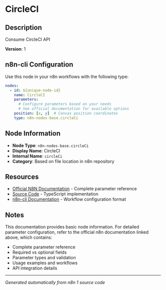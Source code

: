 # CircleCI

## Description

Consume CircleCI API

**Version**: 1

## n8n-cli Configuration

Use this node in your n8n workflows with the following type:

```yaml
nodes:
  - id: ${unique-node-id}
    name: CircleCI
    parameters:
      # Configure parameters based on your needs
      # See official documentation for available options
    position: [x, y]  # Canvas position coordinates
    type: n8n-nodes-base.circleCi
```

## Node Information

- **Node Type**: `n8n-nodes-base.circleCi`
- **Display Name**: CircleCI
- **Internal Name**: `circleCi`
- **Category**: Based on file location in n8n repository

## Resources

- [Official N8N Documentation](https://docs.n8n.io/integrations/builtin/app-nodes/n8n-nodes-base.circleci/) - Complete parameter reference
- [Source Code](https://github.com/n8n-io/n8n/blob/master/packages/nodes-base/nodes/CircleCi/CircleCi.node.ts) - TypeScript implementation
- [n8n-cli Documentation](https://github.com/edenreich/n8n-cli) - Workflow configuration format

## Notes

This documentation provides basic node information. For detailed parameter configuration, 
refer to the official n8n documentation linked above, which contains:

- Complete parameter reference
- Required vs optional fields
- Parameter types and validation
- Usage examples and workflows
- API integration details

---
*Generated automatically from n8n 1 source code*
